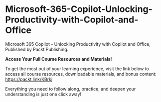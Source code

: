 # Microsoft-365-Copilot-Unlocking-Productivity-with-Copilot-and-Office
Microsoft 365 Copilot - Unlocking Productivity with Copilot and Office, Published by Packt Publishing.

**Access Your Full Course Resources and Materials!**

To get the most out of your learning experience, visit the link below to access all course resources, downloadable materials, and bonus content: https://packt.link/KBrkj</p>Everything you need to follow along, practice, and deepen your understanding is just one click away!